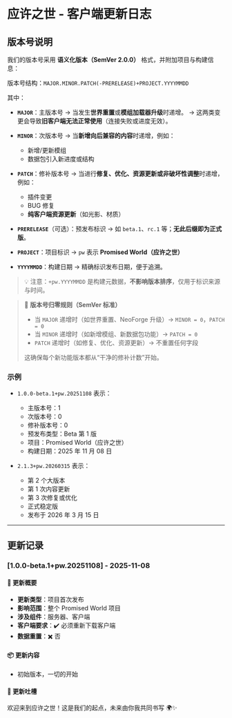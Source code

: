 # 应许之世 - 客户端更新日志

## 版本号说明

我们的版本号采用 **语义化版本（SemVer 2.0.0）** 格式，并附加项目与构建信息：

版本号结构：`MAJOR.MINOR.PATCH(-PRERELEASE)+PROJECT.YYYYMMDD`

其中：

- **`MAJOR`**：主版本号
  → 当发生**世界重置**或**模组加载器升级**时递增。
  → 这两类变更会导致**旧客户端无法正常使用**（连接失败或进度无效）。

- **`MINOR`**：次版本号
  → 当**新增向后兼容的内容**时递增，例如：
    - 新增/更新模组
    - 数据包引入新进度或结构

- **`PATCH`**：修补版本号
  → 当进行**修复、优化、资源更新或非破坏性调整**时递增，例如：
    - 插件变更
    - BUG 修复
    - **纯客户端资源更新**（如光影、材质）

- **`PRERELEASE`**（可选）：预发布标识
  → 如 `beta.1`、`rc.1` 等；**无此后缀即为正式版**。

- **`PROJECT`**：项目标识
  → `pw` 表示 **Promised World（应许之世）**

- **`YYYYMMDD`**：构建日期
  → 精确标识发布日期，便于追溯。

> 💡 注意：`+pw.YYYYMMDD` 是构建元数据，**不影响版本排序**，仅用于标识来源与时间。

> 🔄 **版本号归零规则（SemVer 标准）**
> - 当 `MAJOR` 递增时（如世界重置、NeoForge 升级）→ `MINOR = 0`，`PATCH = 0`
> - 当 `MINOR` 递增时（如新增模组、新数据包功能）→ `PATCH = 0`
> - `PATCH` 递增时（如修复、优化、资源更新）→ 不重置任何字段
>
> 这确保每个新功能版本都从“干净的修补计数”开始。

### 示例
- `1.0.0-beta.1+pw.20251108` 表示：
  - 主版本号：1
  - 次版本号：0
  - 修补版本号：0
  - 预发布类型：Beta 第 1 版
  - 项目：Promised World（应许之世）
  - 构建日期：2025 年 11 月 08 日

- `2.1.3+pw.20260315` 表示：
  - 第 2 个大版本
  - 第 1 次内容更新
  - 第 3 次修复或优化
  - 正式稳定版
  - 发布于 2026 年 3 月 15 日

---

## 更新记录

### [1.0.0-beta.1+pw.20251108] - 2025-11-08

#### 📌 更新概要
- **更新类型**：项目首次发布
- **影响范围**：整个 Promised World 项目
- **涉及组件**：服务器、客户端
- **客户端要求**：✔️ 必须重新下载客户端
- **数据重置**：✖️ 否

#### 📦 更新内容
- 初始版本，一切的开始

#### 💬 更新吐槽
欢迎来到应许之世！这是我们的起点，未来由你我共同书写 🌍✨